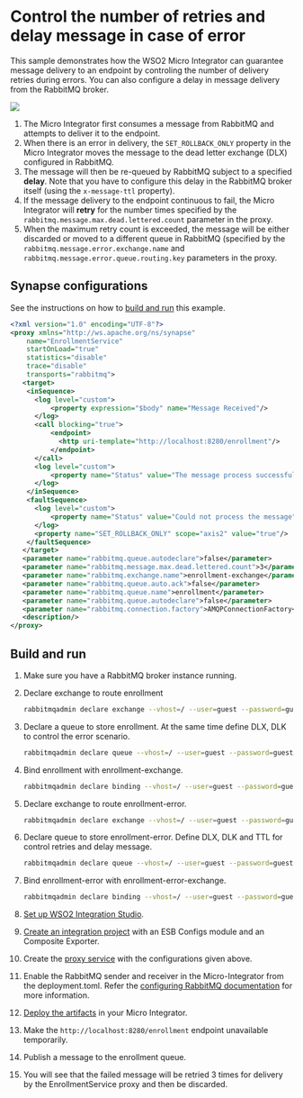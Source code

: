 # Control the number of retries and delay message in case of error

This sample demonstrates how the WSO2 Micro Integrator can guarantee message delivery to an endpoint by controling the number of delivery retries during errors. You can also configure a delay in message delivery from the RabbitMQ broker.

<img src="../../../../assets/img/rabbitmq/rabbitmq-retry-delay-messages.png">

1.  The Micro Integrator first consumes a message from RabbitMQ and attempts to deliver it to the endpoint. 
2.  When there is an error in delivery, the `SET_ROLLBACK_ONLY` property in the Micro Integrator moves the message to the dead letter exchange (DLX) configured in RabbitMQ.
3.  The message will then be re-queued by RabbitMQ subject to a specified **delay**. Note that you have to configure this delay in the RabbitMQ broker itself (using the `x-message-ttl` property). 
4.  If the message delivery to the endpoint continuous to fail, the Micro Integrator will **retry** for the number times specified by the `rabbitmq.message.max.dead.lettered.count` parameter in the proxy. 
5.  When the maximum retry count is exceeded, the message will be either discarded or moved to a different 
queue in RabbitMQ (specified by the `rabbitmq.message.error.exchange.name` and `rabbitmq.message.error.queue.routing.key` parameters in the proxy.

## Synapse configurations

See the instructions on how to [build and run](#build-and-run) this example.

```xml
<?xml version="1.0" encoding="UTF-8"?>
<proxy xmlns="http://ws.apache.org/ns/synapse"
    name="EnrollmentService"
    startOnLoad="true"
    statistics="disable"
    trace="disable"
    transports="rabbitmq">
   <target>
    <inSequence>
      <log level="custom">
          <property expression="$body" name="Message Received"/>
      </log>
      <call blocking="true">
          <endpoint>
            <http uri-template="http://localhost:8280/enrollment"/>
          </endpoint>
      </call>
      <log level="custom">
          <property name="Status" value="The message process successfully"/>
      </log>
    </inSequence>
    <faultSequence>
      <log level="custom">
          <property name="Status" value="Could not process the message"/>
      </log>
      <property name="SET_ROLLBACK_ONLY" scope="axis2" value="true"/>
    </faultSequence>
   </target>
   <parameter name="rabbitmq.queue.autodeclare">false</parameter>
   <parameter name="rabbitmq.message.max.dead.lettered.count">3</parameter>
   <parameter name="rabbitmq.exchange.name">enrollment-exchange</parameter>
   <parameter name="rabbitmq.queue.auto.ack">false</parameter>
   <parameter name="rabbitmq.queue.name">enrollment</parameter>
   <parameter name="rabbitmq.queue.autodeclare">false</parameter>
   <parameter name="rabbitmq.connection.factory">AMQPConnectionFactory</parameter>
   <description/>
</proxy>
```

## Build and run

1. Make sure you have a RabbitMQ broker instance running.
2. Declare exchange to route enrollment
    ```bash
    rabbitmqadmin declare exchange --vhost=/ --user=guest --password=guest name=enrollment-exchange type=direct durable=true
    ```

3. Declare a queue to store enrollment. At the same time define DLX, DLK to control the error scenario.
    ```bash
    rabbitmqadmin declare queue --vhost=/ --user=guest --password=guest name=enrollment durable=true arguments='{"x-dead-letter-exchange": "enrollment-error-exchange", "x-dead-letter-routing-key": "enrollment-error"}'
    ```

4. Bind enrollment with enrollment-exchange.
    ```bash
    rabbitmqadmin declare binding --vhost=/ --user=guest --password=guest source=enrollment-exchange destination=enrollment routing_key=enrollment
    ```

5. Declare exchange to route enrollment-error.
    ```bash
    rabbitmqadmin declare exchange --vhost=/ --user=guest --password=guest name=enrollment-error-exchange type=direct durable=true
    ```

6. Declare queue to store enrollment-error. Define DLX, DLK and TTL for control retries and delay message.
    ```bash
    rabbitmqadmin declare queue --vhost=/ --user=guest --password=guest name=enrollment-error durable=true arguments='{"x-dead-letter-exchange": "enrollment-exchange", "x-dead-letter-routing-key": "enrollment", "x-message-ttl": 60000}'
    ```

7. Bind enrollment-error with enrollment-error-exchange.
    ```bash
    rabbitmqadmin declare binding --vhost=/ --user=guest --password=guest source=enrollment-error-exchange destination=enrollment-error routing_key=enrollment-error
    ```

8. [Set up WSO2 Integration Studio](../../../../develop/installing-WSO2-Integration-Studio).
9. [Create an integration project](../../../../develop/create-integration-project) with an ESB Configs module and an Composite Exporter.
10. Create the [proxy service](../../../../develop/creating-artifacts/creating-a-proxy-service) with the configurations given above.
11. Enable the RabbitMQ sender and receiver in the Micro-Integrator from the deployment.toml. Refer the 
 [configuring RabbitMQ documentation](../../../setup/brokers/configure-with-rabbitMQ.md) for more information.
12. [Deploy the artifacts](../../../../develop/deploy-artifacts) in your Micro Integrator.
13. Make the `http://localhost:8280/enrollment` endpoint unavailable temporarily. 
14. Publish a message to the enrollment queue.
15. You will see that the failed message will be retried 3 times for delivery by the EnrollmentService proxy and then be discarded.
